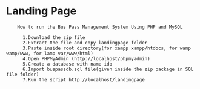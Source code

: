 # Landing Page

        How to run the Bus Pass Management System Using PHP and MySQL

          1.Download the zip file
          2.Extract the file and copy landingpage folder
          3.Paste inside root directory(for xampp xampp/htdocs, for wamp wamp/www, for lamp var/www/html)
          4.Open PHPMyAdmin (http://localhost/phpmyadmin)
          5.Create a database with name idb
          6.Import buspassdb.sql file(given inside the zip package in SQL file folder)
          7.Run the script http://localhost/landingpage
